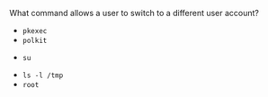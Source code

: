 What command allows a user to switch to a different user account?
* `pkexec`
* `polkit`
+ `su`
* `ls -l /tmp`
* `root`
